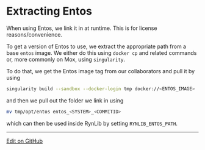 # Extracting Entos

When using Entos, we link it in at runtime. This is for license reasons/convenience. 

To get a version of Entos to use, we extract the appropriate path from a base `entos` image.
We either do this using `docker cp` and related commands or, more commonly on Mox, using `singularity`.

To do that, we get the Entos image tag from our collaborators and pull it by using 

```sh
singularity build --sandbox --docker-login tmp docker://<ENTOS_IMAGE>
```

and then we pull out the folder we link in using

```sh
mv tmp/opt/entos entos_<SYSTEM>_<COMMITID>
```

which can then be used inside RynLib by setting `RYNLIB_ENTOS_PATH`.

---
[Edit on GitHub <i class="fab fa-github" aria-hidden="true"></i>](https://github.com/McCoyGroup/References/edit/gh-pages/Documentation/RynLib/ExtractingEntos.md)
